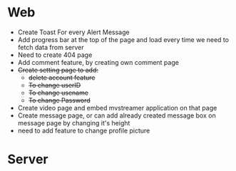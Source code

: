 # Web
* Create Toast For every Alert Message
* Add progress bar at the top of the page and load every time we need to fetch data from server
* Need to create 404 page
* Add comment feature, by creating own comment page
* ~~Create setting page to add:~~
  * ~~delete account feature~~
  * ~~To change userID~~
  * ~~To change usename~~
  * ~~To change Password~~
* Create video page and embed mvstreamer application on that page
* Create message page, or can add already created message box on message page by changing it's height
* need to add feature to change profile picture

# Server

